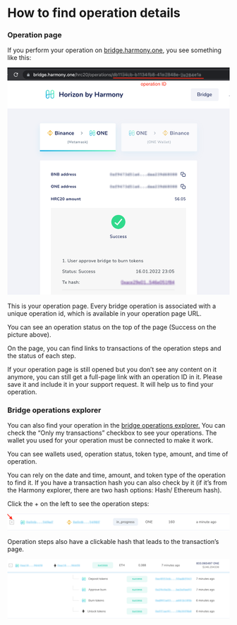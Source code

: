 # How to find operation details

### Operation page

If you perform your operation on [bridge.harmony.one](https://bridge.harmony.one/), you see something like this:

![operation_page.png](../../.gitbook/assets/operation_page.png)

This is your operation page. Every bridge operation is associated with a unique operation id, which is available in your operation page URL.

You can see an operation status on the top of the page (Success on the picture above).

On the page, you can find links to transactions of the operation steps and the status of each step. 

If your operation page is still opened but you don’t see any content on it anymore, you can still get a full-page link with an operation ID in it. Please save it and include it in your support request. It will help us to find your operation.

### Bridge operations explorer

You can also find your operation in the [bridge operations explorer.](https://bridge.harmony.one/explorer) You can check the “Only my transactions” checkbox to see your operations. The wallet you used for your operation must be connected to make it work.

You can see wallets used, operation status, token type, amount, and time of operation. 

You can rely on the date and time, amount, and token type of the operation to find it. If you have a transaction hash you can also check by it (if it’s from the Harmony explorer, there are two hash options: Hash/ Ethereum hash).

Click the + on the left to see the operation steps:

![Screenshot 2022-01-20 at 18.45.56.png](../../.gitbook/assets/Screenshot_2022-01-20_at_18.45.56.png)

Operation steps also have a clickable hash that leads to the transaction’s page.

![success.png](../../.gitbook/assets/success_bridge.png)